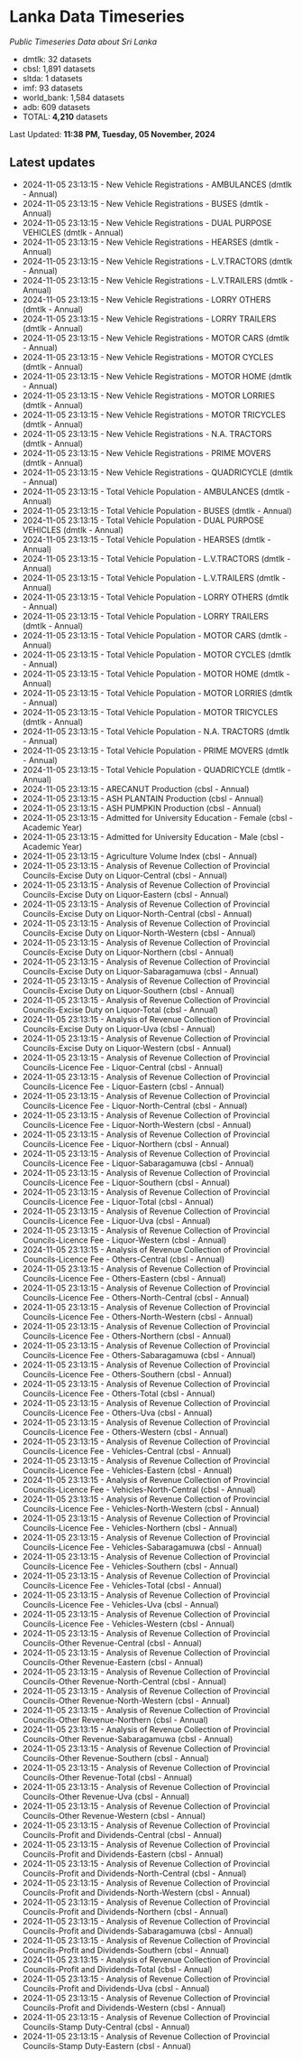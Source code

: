 # Lanka Data Timeseries
*Public Timeseries Data about Sri Lanka*

* dmtlk: 32 datasets
* cbsl: 1,891 datasets
* sltda: 1 datasets
* imf: 93 datasets
* world_bank: 1,584 datasets
* adb: 609 datasets
* TOTAL: **4,210** datasets

Last Updated: **11:38 PM, Tuesday, 05 November, 2024**

## Latest updates

* 2024-11-05 23:13:15 - New Vehicle Registrations - AMBULANCES (dmtlk - Annual)
* 2024-11-05 23:13:15 - New Vehicle Registrations - BUSES (dmtlk - Annual)
* 2024-11-05 23:13:15 - New Vehicle Registrations - DUAL PURPOSE VEHICLES (dmtlk - Annual)
* 2024-11-05 23:13:15 - New Vehicle Registrations - HEARSES (dmtlk - Annual)
* 2024-11-05 23:13:15 - New Vehicle Registrations - L.V.TRACTORS (dmtlk - Annual)
* 2024-11-05 23:13:15 - New Vehicle Registrations - L.V.TRAILERS (dmtlk - Annual)
* 2024-11-05 23:13:15 - New Vehicle Registrations - LORRY OTHERS (dmtlk - Annual)
* 2024-11-05 23:13:15 - New Vehicle Registrations - LORRY TRAILERS (dmtlk - Annual)
* 2024-11-05 23:13:15 - New Vehicle Registrations - MOTOR CARS (dmtlk - Annual)
* 2024-11-05 23:13:15 - New Vehicle Registrations - MOTOR CYCLES (dmtlk - Annual)
* 2024-11-05 23:13:15 - New Vehicle Registrations - MOTOR HOME (dmtlk - Annual)
* 2024-11-05 23:13:15 - New Vehicle Registrations - MOTOR LORRIES (dmtlk - Annual)
* 2024-11-05 23:13:15 - New Vehicle Registrations - MOTOR TRICYCLES (dmtlk - Annual)
* 2024-11-05 23:13:15 - New Vehicle Registrations - N.A. TRACTORS (dmtlk - Annual)
* 2024-11-05 23:13:15 - New Vehicle Registrations - PRIME MOVERS (dmtlk - Annual)
* 2024-11-05 23:13:15 - New Vehicle Registrations - QUADRICYCLE (dmtlk - Annual)
* 2024-11-05 23:13:15 - Total Vehicle Population - AMBULANCES (dmtlk - Annual)
* 2024-11-05 23:13:15 - Total Vehicle Population - BUSES (dmtlk - Annual)
* 2024-11-05 23:13:15 - Total Vehicle Population - DUAL PURPOSE VEHICLES (dmtlk - Annual)
* 2024-11-05 23:13:15 - Total Vehicle Population - HEARSES (dmtlk - Annual)
* 2024-11-05 23:13:15 - Total Vehicle Population - L.V.TRACTORS (dmtlk - Annual)
* 2024-11-05 23:13:15 - Total Vehicle Population - L.V.TRAILERS (dmtlk - Annual)
* 2024-11-05 23:13:15 - Total Vehicle Population - LORRY OTHERS (dmtlk - Annual)
* 2024-11-05 23:13:15 - Total Vehicle Population - LORRY TRAILERS (dmtlk - Annual)
* 2024-11-05 23:13:15 - Total Vehicle Population - MOTOR CARS (dmtlk - Annual)
* 2024-11-05 23:13:15 - Total Vehicle Population - MOTOR CYCLES (dmtlk - Annual)
* 2024-11-05 23:13:15 - Total Vehicle Population - MOTOR HOME (dmtlk - Annual)
* 2024-11-05 23:13:15 - Total Vehicle Population - MOTOR LORRIES (dmtlk - Annual)
* 2024-11-05 23:13:15 - Total Vehicle Population - MOTOR TRICYCLES (dmtlk - Annual)
* 2024-11-05 23:13:15 - Total Vehicle Population - N.A. TRACTORS (dmtlk - Annual)
* 2024-11-05 23:13:15 - Total Vehicle Population - PRIME MOVERS (dmtlk - Annual)
* 2024-11-05 23:13:15 - Total Vehicle Population - QUADRICYCLE (dmtlk - Annual)
* 2024-11-05 23:13:15 - ARECANUT Production (cbsl - Annual)
* 2024-11-05 23:13:15 - ASH PLANTAIN Production (cbsl - Annual)
* 2024-11-05 23:13:15 - ASH PUMPKIN Production (cbsl - Annual)
* 2024-11-05 23:13:15 - Admitted for University Education - Female (cbsl - Academic Year)
* 2024-11-05 23:13:15 - Admitted for University Education - Male (cbsl - Academic Year)
* 2024-11-05 23:13:15 - Agriculture Volume Index (cbsl - Annual)
* 2024-11-05 23:13:15 - Analysis of Revenue Collection of Provincial Councils-Excise Duty on Liquor-Central (cbsl - Annual)
* 2024-11-05 23:13:15 - Analysis of Revenue Collection of Provincial Councils-Excise Duty on Liquor-Eastern (cbsl - Annual)
* 2024-11-05 23:13:15 - Analysis of Revenue Collection of Provincial Councils-Excise Duty on Liquor-North-Central (cbsl - Annual)
* 2024-11-05 23:13:15 - Analysis of Revenue Collection of Provincial Councils-Excise Duty on Liquor-North-Western (cbsl - Annual)
* 2024-11-05 23:13:15 - Analysis of Revenue Collection of Provincial Councils-Excise Duty on Liquor-Northern (cbsl - Annual)
* 2024-11-05 23:13:15 - Analysis of Revenue Collection of Provincial Councils-Excise Duty on Liquor-Sabaragamuwa (cbsl - Annual)
* 2024-11-05 23:13:15 - Analysis of Revenue Collection of Provincial Councils-Excise Duty on Liquor-Southern (cbsl - Annual)
* 2024-11-05 23:13:15 - Analysis of Revenue Collection of Provincial Councils-Excise Duty on Liquor-Total (cbsl - Annual)
* 2024-11-05 23:13:15 - Analysis of Revenue Collection of Provincial Councils-Excise Duty on Liquor-Uva (cbsl - Annual)
* 2024-11-05 23:13:15 - Analysis of Revenue Collection of Provincial Councils-Excise Duty on Liquor-Western (cbsl - Annual)
* 2024-11-05 23:13:15 - Analysis of Revenue Collection of Provincial Councils-Licence Fee - Liquor-Central (cbsl - Annual)
* 2024-11-05 23:13:15 - Analysis of Revenue Collection of Provincial Councils-Licence Fee - Liquor-Eastern (cbsl - Annual)
* 2024-11-05 23:13:15 - Analysis of Revenue Collection of Provincial Councils-Licence Fee - Liquor-North-Central (cbsl - Annual)
* 2024-11-05 23:13:15 - Analysis of Revenue Collection of Provincial Councils-Licence Fee - Liquor-North-Western (cbsl - Annual)
* 2024-11-05 23:13:15 - Analysis of Revenue Collection of Provincial Councils-Licence Fee - Liquor-Northern (cbsl - Annual)
* 2024-11-05 23:13:15 - Analysis of Revenue Collection of Provincial Councils-Licence Fee - Liquor-Sabaragamuwa (cbsl - Annual)
* 2024-11-05 23:13:15 - Analysis of Revenue Collection of Provincial Councils-Licence Fee - Liquor-Southern (cbsl - Annual)
* 2024-11-05 23:13:15 - Analysis of Revenue Collection of Provincial Councils-Licence Fee - Liquor-Total (cbsl - Annual)
* 2024-11-05 23:13:15 - Analysis of Revenue Collection of Provincial Councils-Licence Fee - Liquor-Uva (cbsl - Annual)
* 2024-11-05 23:13:15 - Analysis of Revenue Collection of Provincial Councils-Licence Fee - Liquor-Western (cbsl - Annual)
* 2024-11-05 23:13:15 - Analysis of Revenue Collection of Provincial Councils-Licence Fee - Others-Central (cbsl - Annual)
* 2024-11-05 23:13:15 - Analysis of Revenue Collection of Provincial Councils-Licence Fee - Others-Eastern (cbsl - Annual)
* 2024-11-05 23:13:15 - Analysis of Revenue Collection of Provincial Councils-Licence Fee - Others-North-Central (cbsl - Annual)
* 2024-11-05 23:13:15 - Analysis of Revenue Collection of Provincial Councils-Licence Fee - Others-North-Western (cbsl - Annual)
* 2024-11-05 23:13:15 - Analysis of Revenue Collection of Provincial Councils-Licence Fee - Others-Northern (cbsl - Annual)
* 2024-11-05 23:13:15 - Analysis of Revenue Collection of Provincial Councils-Licence Fee - Others-Sabaragamuwa (cbsl - Annual)
* 2024-11-05 23:13:15 - Analysis of Revenue Collection of Provincial Councils-Licence Fee - Others-Southern (cbsl - Annual)
* 2024-11-05 23:13:15 - Analysis of Revenue Collection of Provincial Councils-Licence Fee - Others-Total (cbsl - Annual)
* 2024-11-05 23:13:15 - Analysis of Revenue Collection of Provincial Councils-Licence Fee - Others-Uva (cbsl - Annual)
* 2024-11-05 23:13:15 - Analysis of Revenue Collection of Provincial Councils-Licence Fee - Others-Western (cbsl - Annual)
* 2024-11-05 23:13:15 - Analysis of Revenue Collection of Provincial Councils-Licence Fee - Vehicles-Central (cbsl - Annual)
* 2024-11-05 23:13:15 - Analysis of Revenue Collection of Provincial Councils-Licence Fee - Vehicles-Eastern (cbsl - Annual)
* 2024-11-05 23:13:15 - Analysis of Revenue Collection of Provincial Councils-Licence Fee - Vehicles-North-Central (cbsl - Annual)
* 2024-11-05 23:13:15 - Analysis of Revenue Collection of Provincial Councils-Licence Fee - Vehicles-North-Western (cbsl - Annual)
* 2024-11-05 23:13:15 - Analysis of Revenue Collection of Provincial Councils-Licence Fee - Vehicles-Northern (cbsl - Annual)
* 2024-11-05 23:13:15 - Analysis of Revenue Collection of Provincial Councils-Licence Fee - Vehicles-Sabaragamuwa (cbsl - Annual)
* 2024-11-05 23:13:15 - Analysis of Revenue Collection of Provincial Councils-Licence Fee - Vehicles-Southern (cbsl - Annual)
* 2024-11-05 23:13:15 - Analysis of Revenue Collection of Provincial Councils-Licence Fee - Vehicles-Total (cbsl - Annual)
* 2024-11-05 23:13:15 - Analysis of Revenue Collection of Provincial Councils-Licence Fee - Vehicles-Uva (cbsl - Annual)
* 2024-11-05 23:13:15 - Analysis of Revenue Collection of Provincial Councils-Licence Fee - Vehicles-Western (cbsl - Annual)
* 2024-11-05 23:13:15 - Analysis of Revenue Collection of Provincial Councils-Other Revenue-Central (cbsl - Annual)
* 2024-11-05 23:13:15 - Analysis of Revenue Collection of Provincial Councils-Other Revenue-Eastern (cbsl - Annual)
* 2024-11-05 23:13:15 - Analysis of Revenue Collection of Provincial Councils-Other Revenue-North-Central (cbsl - Annual)
* 2024-11-05 23:13:15 - Analysis of Revenue Collection of Provincial Councils-Other Revenue-North-Western (cbsl - Annual)
* 2024-11-05 23:13:15 - Analysis of Revenue Collection of Provincial Councils-Other Revenue-Northern (cbsl - Annual)
* 2024-11-05 23:13:15 - Analysis of Revenue Collection of Provincial Councils-Other Revenue-Sabaragamuwa (cbsl - Annual)
* 2024-11-05 23:13:15 - Analysis of Revenue Collection of Provincial Councils-Other Revenue-Southern (cbsl - Annual)
* 2024-11-05 23:13:15 - Analysis of Revenue Collection of Provincial Councils-Other Revenue-Total (cbsl - Annual)
* 2024-11-05 23:13:15 - Analysis of Revenue Collection of Provincial Councils-Other Revenue-Uva (cbsl - Annual)
* 2024-11-05 23:13:15 - Analysis of Revenue Collection of Provincial Councils-Other Revenue-Western (cbsl - Annual)
* 2024-11-05 23:13:15 - Analysis of Revenue Collection of Provincial Councils-Profit and Dividends-Central (cbsl - Annual)
* 2024-11-05 23:13:15 - Analysis of Revenue Collection of Provincial Councils-Profit and Dividends-Eastern (cbsl - Annual)
* 2024-11-05 23:13:15 - Analysis of Revenue Collection of Provincial Councils-Profit and Dividends-North-Central (cbsl - Annual)
* 2024-11-05 23:13:15 - Analysis of Revenue Collection of Provincial Councils-Profit and Dividends-North-Western (cbsl - Annual)
* 2024-11-05 23:13:15 - Analysis of Revenue Collection of Provincial Councils-Profit and Dividends-Northern (cbsl - Annual)
* 2024-11-05 23:13:15 - Analysis of Revenue Collection of Provincial Councils-Profit and Dividends-Sabaragamuwa (cbsl - Annual)
* 2024-11-05 23:13:15 - Analysis of Revenue Collection of Provincial Councils-Profit and Dividends-Southern (cbsl - Annual)
* 2024-11-05 23:13:15 - Analysis of Revenue Collection of Provincial Councils-Profit and Dividends-Total (cbsl - Annual)
* 2024-11-05 23:13:15 - Analysis of Revenue Collection of Provincial Councils-Profit and Dividends-Uva (cbsl - Annual)
* 2024-11-05 23:13:15 - Analysis of Revenue Collection of Provincial Councils-Profit and Dividends-Western (cbsl - Annual)
* 2024-11-05 23:13:15 - Analysis of Revenue Collection of Provincial Councils-Stamp Duty-Central (cbsl - Annual)
* 2024-11-05 23:13:15 - Analysis of Revenue Collection of Provincial Councils-Stamp Duty-Eastern (cbsl - Annual)